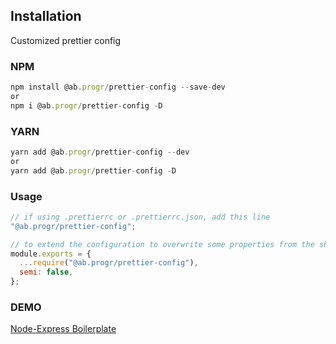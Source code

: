 ## Installation

Customized prettier config

### NPM

```js
npm install @ab.progr/prettier-config --save-dev
or
npm i @ab.progr/prettier-config -D
```

### YARN

```js
yarn add @ab.progr/prettier-config --dev
or
yarn add @ab.progr/prettier-config -D
```

### Usage

```js
// if using .prettierrc or .prettierrc.json, add this line
"@ab.progr/prettier-config";

// to extend the configuration to overwrite some properties from the shared configuration use .prettierrc.js
module.exports = {
  ...require("@ab.progr/prettier-config"),
  semi: false,
};
```

### DEMO

[Node-Express Boilerplate](https://github.com/AbProgr/boilerplates/blob/master/node/node-express/.prettierrc.json)
